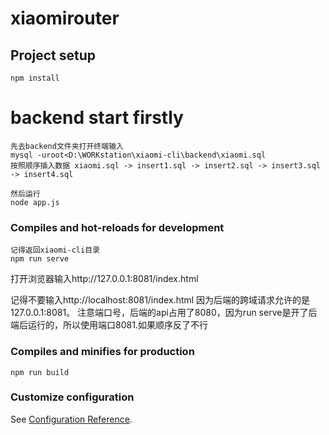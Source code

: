 
# xiaomirouter

## Project setup
```
npm install
```
# backend start firstly
```
先去backend文件夹打开终端输入
mysql -uroot<D:\WORKstation\xiaomi-cli\backend\xiaomi.sql
按照顺序插入数据 xiaomi.sql -> insert1.sql -> insert2.sql -> insert3.sql -> insert4.sql

然后运行
node app.js
```

### Compiles and hot-reloads for development
```
记得返回xiaomi-cli目录
npm run serve
```
打开浏览器输入http://127.0.0.1:8081/index.html

记得不要输入http://localhost:8081/index.html   因为后端的跨域请求允许的是127.0.0.1:8081。
注意端口号，后端的api占用了8080，因为run serve是开了后端后运行的，所以使用端口8081.如果顺序反了不行 
### Compiles and minifies for production
```
npm run build
```

### Customize configuration
See [Configuration Reference](https://cli.vuejs.org/config/).
